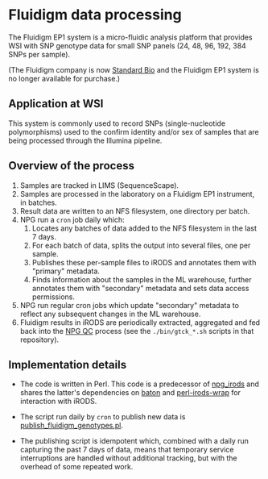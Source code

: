 # Fluidigm data processing

The Fluidigm EP1 system is a micro-fluidic analysis platform that provides WSI
with SNP genotype data for small SNP panels (24, 48, 96, 192, 384 SNPs per
sample).

(The Fluidigm company is now [Standard Bio](https://www.standardbio.com/) and
the Fluidigm EP1 system is no longer available for purchase.)

## Application at WSI

This system is commonly used to record SNPs (single-nucleotide polymorphisms)
used to the confirm identity and/or sex of samples that are being processed
through the Illumina pipeline.

## Overview of the process

1. Samples are tracked in LIMS (SequenceScape).
2. Samples are processed in the laboratory on a Fluidigm EP1 instrument, in batches.
3. Result data are written to an NFS filesystem, one directory per batch.
4. NPG run a `cron` job daily which:
   1. Locates any batches of data added to the NFS filesystem in the last 7 days.
   2. For each batch of data, splits the output into several files, one per sample.
   3. Publishes these per-sample files to iRODS and annotates them with "primary"
      metadata.
   4. Finds information about the samples in the ML warehouse, further annotates
      them with "secondary" metadata and sets data access permissions.
5. NPG run regular cron jobs which update "secondary" metadata to reflect any
   subsequent changes in the ML warehouse.
6. Fluidigm results in iRODS are periodically extracted, aggregated and fed back
   into the [NPG QC](https://github.com/wtsi-npg/npg_qc) process (see
   the `./bin/gtck_*.sh` scripts in that repository).

## Implementation details

- The code is written in Perl. This code is a predecessor of [npg_irods](https://github.com/wtsi-npg/npg_irods)
  and shares the latter's dependencies on [baton](http://wtsi-npg.github.io/baton/)
  and [perl-irods-wrap](https://github.com/wtsi-npg/perl-irods-wrap) for
  interaction with iRODS.

- The script run daily by `cron` to publish new data is
  [publish_fluidigm_genotypes.pl](https://github.com/wtsi-npg/genotyping/blob/master/src/perl/bin/publish_fluidigm_genotypes.pl).  

- The publishing script is idempotent which, combined with a daily run capturing
  the past 7 days of data, means that temporary service interruptions are handled
  without additional tracking, but with the overhead of some repeated work.
